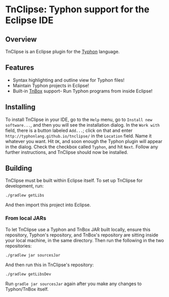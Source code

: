 # TnClipse: Typhon support for the Eclipse IDE

## Overview

TnClipse is an Eclipse plugin for the [Typhon](https://github.com/TyphonLang/Typhon) language.

## Features

* Syntax highlighting and outline view for Typhon files!
* Maintain Typhon projects in Eclipse!
* Built-in [TnBox](https://github.com/TyphonLang/TnBox) support- Run Typhon programs from inside Eclipse!

## Installing

To install TnClipse in your IDE, go to the `Help` menu, go to `Install new software...`, and then you will see the installation dialog. In the `Work with` field, there is a button labeled `Add...`; click on that and enter `http://typhonlang.github.io/tnclipse/` in the `Location` field. Name it whatever you want. Hit `OK`, and soon enough the Typhon plugin will appear in the dialog. Check the checkbox called `Typhon`, and hit `Next`. Follow any further instructions, and TnClipse should now be installed.

## Building

TnClipse must be built within Eclipse itself. To set up TnClipse for development, run:

```
./gradlew getLibs
```

And then import this project into Eclipse.

### From local JARs

To let TnClipse use a Typhon and TnBox JAR built locally, ensure this repository, Typhon's repository, and TnBox's repository are sitting inside your local machine, in the same directory. Then run the following in the two repositories:

```
./gradlew jar sourcesJar
```

And then run this in TnClipse's repository:

```
./gradlew getLibsDev
```

Run `gradle jar sourcesJar` again after you make any changes to Typhon/TnBox itself.